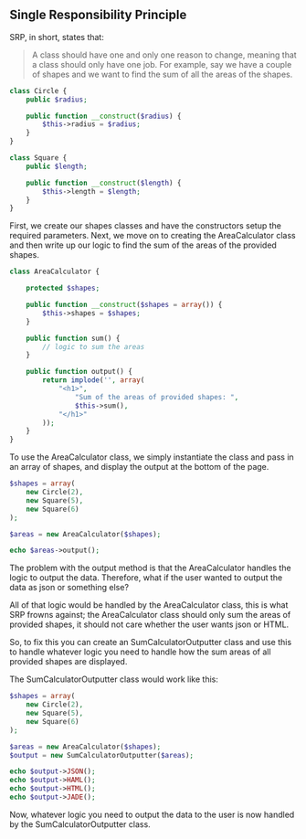 ## Single Responsibility Principle
SRP, in short, states that:
> A class should have one and only one reason to change, meaning that a class should only have one job.
For example, say we have a couple of shapes and we want to find the sum of all the areas of the shapes.

```PHP
class Circle {
    public $radius;

    public function __construct($radius) {
        $this->radius = $radius;
    }
}

class Square {
    public $length;

    public function __construct($length) {
        $this->length = $length;
    }
}
```

First, we create our shapes classes and have the constructors setup the required parameters. Next, we move on to creating the AreaCalculator class and then write up our logic to find the sum of the areas of the provided shapes.

```PHP
class AreaCalculator {

    protected $shapes;

    public function __construct($shapes = array()) {
        $this->shapes = $shapes;
    }

    public function sum() {
        // logic to sum the areas
    }

    public function output() {
        return implode('', array(
            "<h1>",
                "Sum of the areas of provided shapes: ",
                $this->sum(),
            "</h1>"
        ));
    }
}
```

To use the AreaCalculator class, we simply instantiate the class and pass in an array of shapes, and display the output at the bottom of the page.

```PHP
$shapes = array(
    new Circle(2),
    new Square(5),
    new Square(6)
);

$areas = new AreaCalculator($shapes);

echo $areas->output();
```

The problem with the output method is that the AreaCalculator handles the logic to output the data. Therefore, what if the user wanted to output the data as json or something else?

All of that logic would be handled by the AreaCalculator class, this is what SRP frowns against; the AreaCalculator class should only sum the areas of provided shapes, it should not care whether the user wants json or HTML.

So, to fix this you can create an SumCalculatorOutputter class and use this to handle whatever logic you need to handle how the sum areas of all provided shapes are displayed.

The SumCalculatorOutputter class would work like this:

```PHP
$shapes = array(
    new Circle(2),
    new Square(5),
    new Square(6)
);

$areas = new AreaCalculator($shapes);
$output = new SumCalculatorOutputter($areas);

echo $output->JSON();
echo $output->HAML();
echo $output->HTML();
echo $output->JADE();
```
 
Now, whatever logic you need to output the data to the user is now handled by the SumCalculatorOutputter class.